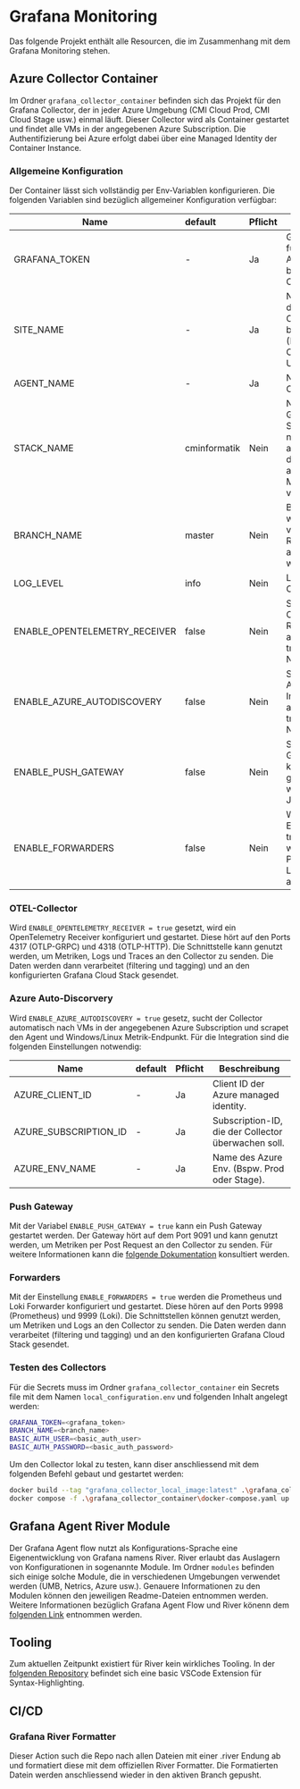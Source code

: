 # Grafana Monitoring

Das folgende Projekt enthält alle Resourcen, die im Zusammenhang mit dem Grafana Monitoring stehen.

## Azure Collector Container

Im Ordner `grafana_collector_container` befinden sich das Projekt für den Grafana Collector, der in jeder Azure Umgebung (CMI Cloud Prod, CMI Cloud Stage usw.) einmal läuft. Dieser Collector wird als Container gestartet und findet alle VMs in der angegebenen Azure Subscription. Die Authentifizierung bei Azure erfolgt dabei über eine Managed Identity der Container Instance.

### Allgemeine Konfiguration

Der Container lässt sich vollständig per Env-Variablen konfigurieren. Die folgenden Variablen sind bezüglich allgemeiner Konfiguration verfügbar:

| Name                          | default      | Pflicht | Beschreibung                                                                                               |
| ----------------------------- | :----------- | ------- | ---------------------------------------------------------------------------------------------------------- |
| GRAFANA_TOKEN                 | -            | Ja      | Grafana token für die Authentifizierung bei Grafana Cloud                                                  |
| SITE_NAME                     | -            | Ja      | Name der Site in dem der Collector betreiben wird (Bspw. CMI Cloud Prod oder UMB).                         |
| AGENT_NAME                    | -            | Ja      | Name des Collector-Agent.                                                                                  |
| STACK_NAME                    | cminformatik | Nein    | Name des Grafana Cloud Stack. Wenn nicht angegeben, wird der default Stack aus dem Uplink-Modul verwendet. |
| BRANCH_NAME                   | master       | Nein    | Branch von welchem die verwendeten River-Module abgerufen werden sollen.                                   |
| LOG_LEVEL                     | info         | Nein    | Log-Level des Collector-Agent.                                                                             |
| ENABLE_OPENTELEMETRY_RECEIVER | false        | Nein    | Soll der OpenTelemetry Receiver aktiviert werden? true = Ja, false = Nein.                                 |
| ENABLE_AZURE_AUTODISCOVERY    | false        | Nein    | Soll die Azure Auto-Discovery Integration aktiviert werden? true = Ja, false = Nein.                       |
| ENABLE_PUSH_GATEWAY           | false        | Nein    | Soll der Push Gateway konfiguriert und gestartet werden? true = Ja, false = Nein.                          |
| ENABLE_FORWARDERS             | false        | Nein    | Wenn diese Einstellung auf true gesetzt wird, wird der Prometheus und Loki forwarder aktiviert.            |

### OTEL-Collector

Wird `ENABLE_OPENTELEMETRY_RECEIVER = true` gesetzt, wird ein OpenTelemetry Receiver konfiguriert und gestartet. Diese hört auf den Ports 4317 (OTLP-GRPC) und 4318 (OTLP-HTTP). Die Schnittstelle kann genutzt werden, um Metriken, Logs und Traces an den Collector zu senden. Die Daten werden dann verarbeitet (filtering und tagging) und an den konfigurierten Grafana Cloud Stack gesendet.

### Azure Auto-Discorvery

Wird `ENABLE_AZURE_AUTODISCOVERY = true` gesetz, sucht der Collector automatisch nach VMs in der angegebenen Azure Subscription und scrapet den Agent und Windows/Linux Metrik-Endpunkt. Für die Integration sind die folgenden Einstellungen notwendig:

| Name                  | default | Pflicht | Beschreibung                                        |
| --------------------- | :------ | ------- | --------------------------------------------------- |
| AZURE_CLIENT_ID       | -       | Ja      | Client ID der Azure managed identity.               |
| AZURE_SUBSCRIPTION_ID | -       | Ja      | Subscription-ID, die der Collector überwachen soll. |
| AZURE_ENV_NAME        | -       | Ja      | Name des Azure Env. (Bspw. Prod oder Stage).        |

### Push Gateway

Mit der Variabel `ENABLE_PUSH_GATEWAY = true` kann ein Push Gateway gestartet werden. Der Gateway hört auf dem Port 9091 und kann genutzt werden, um Metriken per Post Request an den Collector zu senden. Für weitere Informationen kann die [folgende Dokumentation](https://github.com/prometheus/pushgateway/) konsultiert werden.

### Forwarders

Mit der Einstellung `ENABLE_FORWARDERS = true` werden die Prometheus und Loki Forwarder konfiguriert und gestartet. Diese hören auf den Ports 9998 (Prometheus) und 9999 (Loki). Die Schnittstellen können genutzt werden, um Metriken und Logs an den Collector zu senden. Die Daten werden dann verarbeitet (filtering und tagging) und an den konfigurierten Grafana Cloud Stack gesendet.

### Testen des Collectors

Für die Secrets muss im Ordner `grafana_collector_container` ein Secrets file mit dem Namen `local_configuration.env` und folgenden Inhalt angelegt werden:

```bash
GRAFANA_TOKEN=<grafana_token>
BRANCH_NAME=<branch_name>
BASIC_AUTH_USER=<basic_auth_user>
BASIC_AUTH_PASSWORD=<basic_auth_password>
```

Um den Collector lokal zu testen, kann diser anschliessend mit dem folgenden Befehl gebaut und gestartet werden:

```bash
docker build --tag "grafana_collector_local_image:latest" .\grafana_collector_container\
docker compose -f .\grafana_collector_container\docker-compose.yaml up
```

## Grafana Agent River Module

Der Grafana Agent flow nutzt als Konfigurations-Sprache eine Eigenentwicklung von Grafana namens River. River erlaubt das Auslagern von Konfigurationen in sogenannte Module. Im Ordner `modules` befinden sich einige solche Module, die in verschiedenen Umgebungen verwendet werden (UMB, Netrics, Azure usw.). Genauere Informationen zu den Modulen können den jeweiligen Readme-Dateien entnommen werden. Weitere Informationen bezüglich Grafana Agent Flow und River könenn dem [folgenden Link](https://grafana.com/docs/agent/latest/flow/) entnommen werden.

## Tooling

Zum aktuellen Zeitpunkt existiert für River kein wirkliches Tooling. In der [folgenden Repository](https://github.com/rfratto/vscode-river) befindet sich eine basic VSCode Extension für Syntax-Highlighting.

## CI/CD

### Grafana River Formatter

Dieser Action such die Repo nach allen Dateien mit einer .river Endung ab und formatiert diese mit dem offiziellen River Formatter. Die Formatierten Datein werden anschliessend wieder in den aktiven Branch gepusht.
